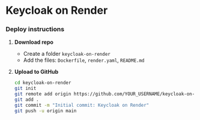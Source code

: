 # Keycloak on Render

### Deploy instructions

1. **Download repo**
   - Create a folder `keycloak-on-render`
   - Add the files: `Dockerfile`, `render.yaml`, `README.md`

2. **Upload to GitHub**
   ```bash
   cd keycloak-on-render
   git init
   git remote add origin https://github.com/YOUR_USERNAME/keycloak-on-render.git
   git add .
   git commit -m "Initial commit: Keycloak on Render"
   git push -u origin main
